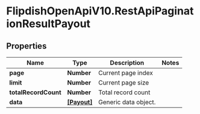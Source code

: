 # FlipdishOpenApiV10.RestApiPaginationResultPayout

## Properties
Name | Type | Description | Notes
------------ | ------------- | ------------- | -------------
**page** | **Number** | Current page index | 
**limit** | **Number** | Current page size | 
**totalRecordCount** | **Number** | Total record count | 
**data** | [**[Payout]**](Payout.md) | Generic data object. | 


